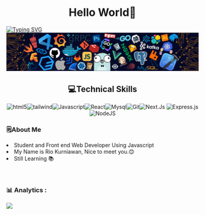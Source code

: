 <h1 align="center">Hello World🙌</h1>

[![Typing SVG](https://readme-typing-svg.herokuapp.com?color=%2336BCF7&center=true&vCenter=true&width=600&lines=Hi+there+👋,+I+am+Rio+Kurniawan;+Welcome+to+My+Profile!;Always+learning+new+things)](https://git.io/typing-svg)
<img src="./src/header_.png"/><div align="center"><h2 display="block"> 💻Technical Skills </h2><img src="https://img.shields.io/badge/HTML5-E34F26?style=for-the-badge&logo=html5&logoColor=white" alt="html5"><img src="https://img.shields.io/badge/Tailwind-white?style=for-the-badge&logo=TailwindCSS&logoColor=blue" alt="tailwind"><img src="https://img.shields.io/badge/Javascript-black?style=for-the-badge&logo=Javascript&logoColor=yellow" alt="Javascript"><img src="https://img.shields.io/badge/React-white?style=for-the-badge&logo=React&logoColor=blue" alt="React"><img src="https://img.shields.io/badge/Mysql-005C84?style=for-the-badge&logo=mysql&logoColor=white" alt="Mysql"><img src="https://img.shields.io/badge/git-white?style=for-the-badge&logo=Git&logoColor=Orange" alt="Git"><img src="https://img.shields.io/badge/Next.js-black?style=for-the-badge&logo=nextdotjs&logoColor=Orange" alt="Next.Js"> ![Express.js](https://img.shields.io/badge/express.js-%23404d59.svg?style=for-the-badge&logo=express&logoColor=%2361DAFB)![NodeJS](https://img.shields.io/badge/node.js-6DA55F?style=for-the-badge&logo=node.js&logoColor=white)</div><div><h3>🗒️About Me </h3><li> Student and Front end Web Developer Using Javascript </li><li> My Name is Rio Kurniawan, Nice to meet you.😊 </li><li> Still Learning 📚 </li></div><br><br>

### 📊 Analytics :
<p align="left" class="d-flex justify-content-center align-items-center">
  <a href="https://github.com/anuraghazra/github-readme-stats">
<!--     <img height="180em" src="https://github-readme-stats.vercel.app/api?username=Riokurniawan-id&show_icons=true&theme=omni&include_all_commits=true&count_private=true"/> -->
    <img height="180em" src="https://github-readme-stats-eight-theta.vercel.app/api/top-langs/?username=Riokurniawan-id&layout=compact&langs_count=8&theme=omni"/>
  </a>
</p>

